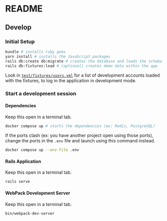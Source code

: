 # README

## Develop

### Initial Setup

```bash
bundle # installs ruby gems
yarn install # installs the JavaScript packages
rails db:create db:migrate # creates the database and loads the schema
rails db:fixtures:load # (optional) creates demo data within the app
```

Look in [`test/fixtures/users.yml`](test/fixtures/users.yml) for a list
of development accounts loaded with the fixtures, to log in the application
in development mode.

### Start a development session

#### Dependencies

Keep this open in a terminal tab.

```bash
docker compose up # starts the dependencies (ex: Redis, PostgreSQL)
```

If the ports clash (ex: you have another project open using those ports), change
the ports in the `.env` file and launch using this command instead.

```bash
docker compose up --env-file .env
```

#### Rails Application

Keep this open in a terminal tab.

```bash
rails serve
```

#### WebPack Development Server

Keep this open in a terminal tab.

```bash
bin/webpack-dev-server
```
